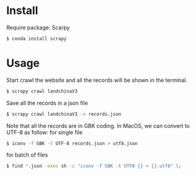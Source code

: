 # Install
Require package: Scarpy
```bash
$ conda install scrapy
```
# Usage
Start crawl the website and all the records will be shown in the terminal.

```bash
$ scrapy crawl landchinaV3
```

Save all the records in a json file
```bash
$ scrapy crawl landchinaV3 -o records.json
```
Note that all the records are in GBK coding. In MacOS, we can convert to UTF-8 as follow: for single file
```bash
$ iconv -f GBK -t UTF-8 records.json > utf8.json
```
for batch of files
```bash
$ find *.json -exec sh -c "iconv -f GBK -t UTF8 {} > {}.utf8" \;
```

